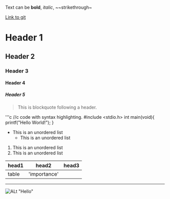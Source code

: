 Text can be **bold**, _italic_, ~~strikethrough~

[Link to git](http;//github.com)

# Header 1
## Header 2
### Header 3
#### Header 4
##### Header 5

> This is blockquote following a header.


'''c
//c code with syntax highlighting.
#include <stdio.h>
int main(void){
	printf("Hello World!");
}

* This is an unordered list
    * This is an unordered list


1. This is an unordered list
2. This is an unordered list


|head1  |head2	     |head3  |
|:------|------------|-------|
|table  |'importance'|	     |


***
![ALt "Hello"](http://guides.github.com/activities/hello-world/branching.png)

